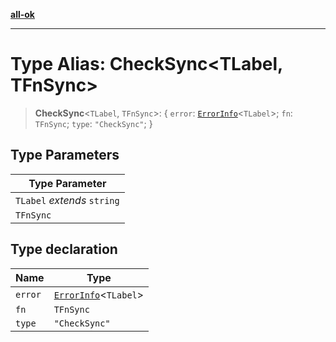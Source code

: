 [**all-ok**](../README.md)

***

# Type Alias: CheckSync\<TLabel, TFnSync\>

> **CheckSync**\<`TLabel`, `TFnSync`\>: \{ `error`: [`ErrorInfo`](ErrorInfo.md)\<`TLabel`\>; `fn`: `TFnSync`; `type`: `"CheckSync"`; \}

## Type Parameters

| Type Parameter |
| ------ |
| `TLabel` *extends* `string` |
| `TFnSync` |

## Type declaration

| Name | Type |
| ------ | ------ |
| <a id="error"></a> `error` | [`ErrorInfo`](ErrorInfo.md)\<`TLabel`\> |
| <a id="fn"></a> `fn` | `TFnSync` |
| <a id="type"></a> `type` | `"CheckSync"` |
